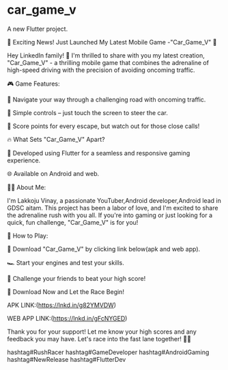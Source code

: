 # car_game_v

A new Flutter project.

🚗 Exciting News! Just Launched My Latest Mobile Game -"Car_Game_V" 🚗



Hey LinkedIn family! 👋 I'm thrilled to share with you my latest creation, "Car_Game_V" - a thrilling mobile game that combines the adrenaline of high-speed driving with the precision of avoiding oncoming traffic.



🎮 Game Features:

🚦 Navigate your way through a challenging road with oncoming traffic.

📱 Simple controls – just touch the screen to steer the car.

🏁 Score points for every escape, but watch out for those close calls!



🔥 What Sets "Car_Game_V" Apart?

🚀 Developed using Flutter for a seamless and responsive gaming experience.

🌐 Available on Android and web.



👨‍💻 About Me:

I'm Lakkoju Vinay, a passionate YouTuber,Android developer,Android lead in GDSC aitam. This project has been a labor of love, and I'm excited to share the adrenaline rush with you all. If you're into gaming or just looking for a quick, fun challenge, "Car_Game_V" is for you!



🙌 How to Play:

📲 Download "Car_Game_V" by clicking link below(apk and web app).

🏎️ Start your engines and test your skills.

🎉 Challenge your friends to beat your high score!

🚀 Download Now and Let the Race Begin!



APK LINK:(https://lnkd.in/g82YMVDW)

WEB APP LINK:(https://lnkd.in/gFcNYGED)





Thank you for your support! Let me know your high scores and any feedback you may have. Let's race into the fast lane together! 🏁🚀

hashtag#RushRacer hashtag#GameDeveloper hashtag#AndroidGaming hashtag#NewRelease hashtag#FlutterDev
